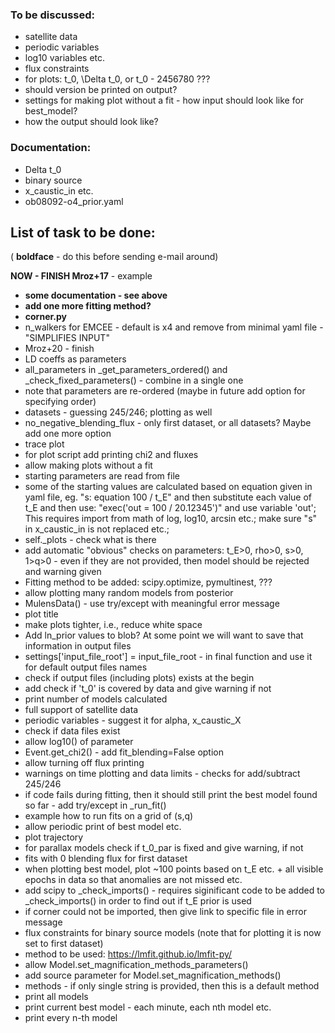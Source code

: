 ### To be discussed:

- satellite data
- periodic variables
- log10 variables etc.
- flux constraints
- for plots: t_0, \Delta t_0, or t_0 - 2456780 ???
- should version be printed on output?
- settings for making plot without a fit - how input should look like for best_model?
- how the output should look like?

### Documentation:
- Delta t_0
- binary source
- x_caustic_in etc.
- ob08092-o4_prior.yaml

## List of task to be done:

( **boldface** - do this before sending e-mail around)

**NOW - FINISH Mroz+17** - example

- **some documentation - see above**
- **add one more fitting method?**
- **corner.py**
- n_walkers for EMCEE - default is x4 and remove from minimal yaml file - "SIMPLIFIES INPUT"
- Mroz+20 - finish
- LD coeffs as parameters
- all_parameters in _get_parameters_ordered() and _check_fixed_parameters() - combine in a single one
- note that parameters are re-ordered (maybe in future add option for specifying order)
- datasets - guessing 245/246; plotting as well
- no_negative_blending_flux - only first dataset, or all datasets? Maybe add one more option
- trace plot
- for plot script add printing chi2 and fluxes
- allow making plots without a fit
- starting parameters are read from file
- some of the starting values are calculated based on equation given in yaml file, eg. "s: equation 100 / t_E" and then substitute each value of t_E and then use: "exec('out = 100 / 20.12345')" and use variable 'out'; This requires import from math of log, log10, arcsin etc.; make sure "s" in x_caustic_in is not replaced etc.; 
- self._plots - check what is there
- add automatic "obvious" checks on parameters: t_E>0, rho>0, s>0, 1>q>0 - even if they are not provided, then model should be rejected and warning given
- Fitting method to be added: scipy.optimize, pymultinest, ???
- allow plotting many random models from posterior
- MulensData() - use try/except with meaningful error message
- plot title
- make plots tighter, i.e., reduce white space
- Add ln_prior values to blob? At some point we will want to save that information in output files
- settings['input_file_root'] = input_file_root - in final function and use it for default output files names
- check if output files (including plots) exists at the begin
- add check if 't_0' is covered by data and give warning if not
- print number of models calculated
- full support of satellite data
- periodic variables - suggest it for alpha, x_caustic_X
- check if data files exist
- allow log10() of parameter
- Event.get_chi2() - add fit_blending=False option
- allow turning off flux printing
- warnings on time plotting and data limits - checks for add/subtract 245/246
- if code fails during fitting, then it should still print the best model found so far - add try/except in _run_fit()
- example how to run fits on a grid of (s,q)
- allow periodic print of best model etc.
- plot trajectory
- for parallax models check if t_0_par is fixed and give warning, if not
- fits with 0 blending flux for first dataset
- when plotting best model, plot ~100 points based on t_E etc. + all visible epochs in data so that anomalies are not missed etc.
- add scipy to _check_imports() - requires siginificant code to be added to _check_imports() in order to find out if t_E prior is used
- if corner could not be imported, then give link to specific file in error message
- flux constraints for binary source models (note that for plotting it is now set to first dataset)
- method to be used: https://lmfit.github.io/lmfit-py/
- allow Model.set_magnification_methods_parameters()
- add source parameter for Model.set_magnification_methods()
- methods - if only single string is provided, then this is a default method
- print all models
- print current best model - each minute, each nth model etc.
- print every n-th model
